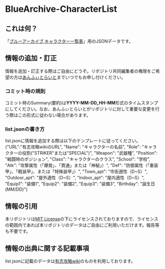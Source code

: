 # BlueArchive-CharacterList
## これは何？
「[ブルーアーカイブ キャラクター一覧表](https://app.amphitrite632.com/BlueArchive-CharacterList/)」用のJSONデータです。
## 情報の追加・訂正
情報を追加・訂正する際はご自由にどうぞ。リポジトリ共同編集者の権限をご希望の方は[あんふぃとらいと](https://twitter.com/amphitrite632)までいつでもお申し付けください。
### コミット時の規則
コミット時のSummary(要約)は**YYYY-MM-DD_HH-MM**形式のタイムスタンプにしてください。なお、あんふぃとらいとがリポジトリに対して重要な変更を行う際はこの形式に従わない場合があります。
### list.jsonの書き方
list.jsonに情報を追加する際は以下のテンプレートに従ってください。  
{"URL":"有志攻略wikiのURL", "Name": "キャラクターの名前", "Role": "キャラクターの役割("STRIKER"または"SPECIAL")", "Weapon": "武器種", "Position": "戦闘時のポジション", "Class": "キャラクターのクラス", "School": "学校", "Atk": "攻撃属性（「爆発」、「貫通」または「神秘」）", "Def": "防御属性（「重装甲」、「軽装甲」、または「特殊装甲」）", "Town_apt": "市街適性（D~S）", "Outdoor_apt": "屋外適性（D\~S）", "Indoor_apt": "屋内適性（D\~S）", "Equip1": "装備1", "Equip2": "装備2", "Equip3": "装備3", "Birthday": "誕生日(MM/DD)"}
## 情報の引用
本リポジトリは[MIT License](https://licenses.opensource.jp/MIT/MIT.html)の下にライセンスされておりますので、ライセンスの範囲内であれば本リポジトリのデータはご自由にご利用いただけます。報告等も不要です。
## 情報の出典に関する記載事項
list.jsonに記載のデータは[有志攻略wiki](https://bluearchive.wikiru.jp/)のものを利用しております。
